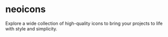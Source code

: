 # neoicons
Explore a wide collection of high-quality icons to bring your projects to life with style and simplicity.
